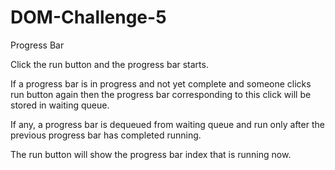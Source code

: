# DOM-Challenge-5
<p>Progress Bar</p>
<p>Click the run button and the progress bar starts.</p>
<p>If a progress bar is in progress and not yet complete and someone clicks run button again then the progress bar corresponding to this click will be stored in waiting queue.</p>
<p>If any, a progress bar is dequeued from waiting queue and run only after the previous progress bar has completed running.</p>
<p>The run button will show the progress bar index that is running now.</p>
